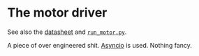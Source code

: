 # The motor driver

See also the [datasheet](datasheet.pdf) and [`run_motor.py`](../run_motor.py).

A piece of over engineered shit. [Asyncio](https://docs.python.org/3/library/asyncio.html) is used. Nothing fancy.
